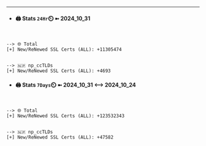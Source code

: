 

---
- #### 🖨️ **Stats** `24Hr`⏲️ ➼ 2024_10_31
```console


--> 🌐 Total
[+] New/ReNewed SSL Certs (ALL): +11305474


--> 🇳🇵 np_ccTLDs
[+] New/ReNewed SSL Certs (ALL): +4693

```

- #### 🖨️ **Stats** `7Days`⏲️ ➼ 2024_10_31 <--> 2024_10_24
```console


--> 🌐 Total
[+] New/ReNewed SSL Certs (ALL): +123532343


--> 🇳🇵 np_ccTLDs
[+] New/ReNewed SSL Certs (ALL): +47582

```

